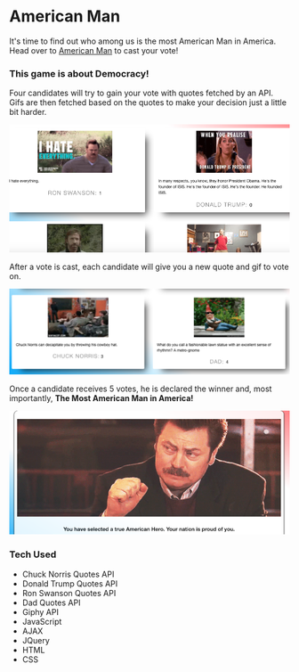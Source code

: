 # American Man

It's time to find out who among us is the most American Man in America. Head over to
[American Man](https://lalmeida89.github.io/AmericanMan/) to cast your vote!

### This game is about Democracy!

Four candidates will try to gain your vote with quotes fetched by an API.
Gifs are then fetched based on the quotes to make your decision just a little bit harder.

![first-slide](public/images/first-slide.png)




After a vote is cast, each candidate will give you a new quote and gif to vote on.

![second-slide](public/images/second-slide.png)




Once a candidate receives 5 votes, he is declared the winner and,
most importantly, **The Most American Man in America!**

![third-slide](public/images/final-slide.png)




### Tech Used

* Chuck Norris Quotes API
* Donald Trump Quotes API
* Ron Swanson Quotes API
* Dad Quotes API
* Giphy API
* JavaScript
* AJAX
* JQuery
* HTML
* CSS

